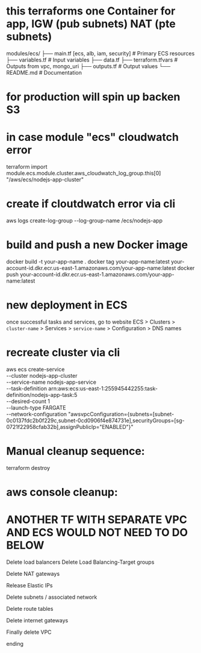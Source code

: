 # this terraforms one Container for app, IGW (pub subnets) NAT (pte subnets) 
modules/ecs/
├── main.tf [ecs, alb, iam, security] # Primary ECS resources
├── variables.tf     # Input variables
├── data.tf
├── terraform.tfvars # Outputs from vpc, mongo_uri
├── outputs.tf       # Output values
└── README.md        # Documentation

# for production will spin up backen S3

# in case module "ecs" cloudwatch error
terraform import module.ecs.module.cluster.aws_cloudwatch_log_group.this[0] "/aws/ecs/nodejs-app-cluster"

# create if cloutdwatch error via cli
aws logs create-log-group --log-group-name /ecs/nodejs-app


# build and push a new Docker image
docker build -t your-app-name .
docker tag your-app-name:latest your-account-id.dkr.ecr.us-east-1.amazonaws.com/your-app-name:latest
docker push your-account-id.dkr.ecr.us-east-1.amazonaws.com/your-app-name:latest

# new deployment in ECS
once successful tasks and services, go to website
ECS > Clusters > `cluster-name` > Services > `service-name` > Configuration > DNS names 

# recreate cluster via cli
aws ecs create-service \
    --cluster nodejs-app-cluster \
    --service-name nodejs-app-service \
    --task-definition arn:aws:ecs:us-east-1:255945442255:task-definition/nodejs-app-task:5 \
    --desired-count 1 \
    --launch-type FARGATE \
    --network-configuration "awsvpcConfiguration={subnets=[subnet-0c0137fdc2b0f229c,subnet-0cd0906f4e874731e],securityGroups=[sg-0721f22958cfab32b],assignPublicIp=\"ENABLED\"}"

# Manual cleanup sequence:
terraform destroy

# aws console cleanup:  
# ANOTHER TF WITH SEPARATE VPC AND ECS WOULD NOT NEED TO DO BELOW
Delete load balancers
Delete Load Balancing-Target groups

Delete NAT gateways

Release Elastic IPs

Delete subnets / associated network

Delete route tables

Delete internet gateways

Finally delete VPC

ending
